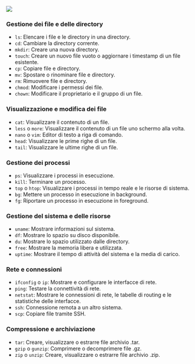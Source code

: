 ![](https://i.ibb.co/q1yM3Dc/Header-Template-Recuperato.png)

### Gestione dei file e delle directory

- `ls`: Elencare i file e le directory in una directory.
- `cd`: Cambiare la directory corrente.
- `mkdir`: Creare una nuova directory.
- `touch`: Creare un nuovo file vuoto o aggiornare i timestamp di un file esistente.
- `cp`: Copiare file e directory.
- `mv`: Spostare o rinominare file e directory.
- `rm`: Rimuovere file e directory.
- `chmod`: Modificare i permessi dei file.
- `chown`: Modificare il proprietario e il gruppo di un file.

### Visualizzazione e modifica dei file

- `cat`: Visualizzare il contenuto di un file.
- `less` o `more`: Visualizzare il contenuto di un file uno schermo alla volta.
- `nano` o `vim`: Editor di testo a riga di comando.
- `head`: Visualizzare le prime righe di un file.
- `tail`: Visualizzare le ultime righe di un file.

### Gestione dei processi

- `ps`: Visualizzare i processi in esecuzione.
- `kill`: Terminare un processo.
- `top` o `htop`: Visualizzare i processi in tempo reale e le risorse di sistema.
- `bg`: Mettere un processo in esecuzione in background.
- `fg`: Riportare un processo in esecuzione in foreground.

### Gestione del sistema e delle risorse

- `uname`: Mostrare informazioni sul sistema.
- `df`: Mostrare lo spazio su disco disponibile.
- `du`: Mostrare lo spazio utilizzato dalle directory.
- `free`: Mostrare la memoria libera e utilizzata.
- `uptime`: Mostrare il tempo di attività del sistema e la media di carico.

### Rete e connessioni

- `ifconfig` o `ip`: Mostrare e configurare le interfacce di rete.
- `ping`: Testare la connettività di rete.
- `netstat`: Mostrare le connessioni di rete, le tabelle di routing e le statistiche delle interfacce.
- `ssh`: Connessione remota a un altro sistema.
- `scp`: Copiare file tramite SSH.

### Compressione e archiviazione

- `tar`: Creare, visualizzare o estrarre file archivio .tar.
- `gzip` o `gunzip`: Comprimere o decomprimere file .gz.
- `zip` o `unzip`: Creare, visualizzare o estrarre file archivio .zip.

